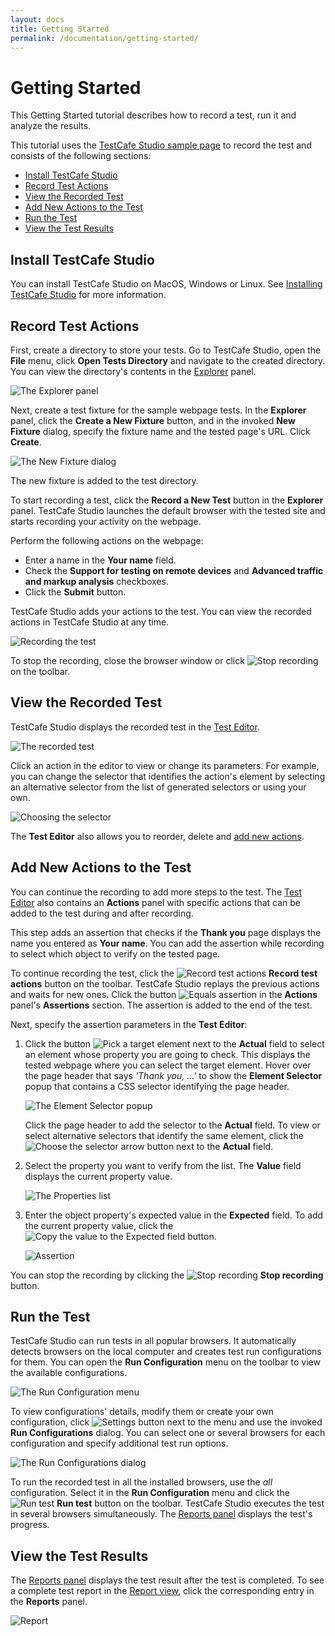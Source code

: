 ```yaml
---
layout: docs
title: Getting Started
permalink: /documentation/getting-started/
---
```

# Getting Started

This Getting Started tutorial describes how to record a test, run it and analyze the results.

This tutorial uses the [TestCafe Studio sample page](http://devexpress.github.io/testcafe/example) to record the test and consists of the following sections:

* [Install TestCafe Studio](#install-testcafe-studio)
* [Record Test Actions](#record-test-actions)
* [View the Recorded Test](#view-the-recorded-test)
* [Add New Actions to the Test](#add-new-actions-to-the-test)
* [Run the Test](#run-the-test)
* [View the Test Results](#view-the-test-results)

## Install TestCafe Studio

You can install TestCafe Studio on MacOS, Windows or Linux. See [Installing TestCafe Studio](../installing-testcafe-studio/README.md) for more information.

## Record Test Actions

First, create a directory to store your tests.
Go to TestCafe Studio, open the **File** menu, click **Open Tests Directory** and navigate to the created directory.
You can view the directory's contents in the [Explorer](../user-interface/explorer-panel.md) panel.

![The Explorer panel](../../images/getting-started/explorer-panel.png)

Next, create a test fixture for the sample webpage tests.
In the **Explorer** panel, click the **Create a New Fixture** button, and in the invoked **New Fixture** dialog, specify the fixture name and the tested page's URL. Click **Create**.

![The New Fixture dialog](../../images/getting-started/new-fixture-dialog.png)

The new fixture is added to the test directory.

To start recording a test, click the **Record a New Test** button in the **Explorer** panel.
TestCafe Studio launches the default browser with the tested site and starts recording your activity on the webpage.

Perform the following actions on the webpage:

* Enter a name in the **Your name** field.
* Check the **Support for testing on remote devices** and **Advanced traffic and markup analysis** checkboxes.
* Click the **Submit** button.

TestCafe Studio adds your actions to the test. You can view the recorded actions in TestCafe Studio at any time.

![Recording the test](../../images/getting-started/recording-the-test.png)

To stop the recording, close the browser window or click ![Stop recording](../../images/getting-started/stop-recording-icon.png) on the toolbar.

## View the Recorded Test

TestCafe Studio displays the recorded test in the [Test Editor](../user-interface/test-editor.md).

![The recorded test](../../images/getting-started/recorded-test.png)

Click an action in the editor to view or change its parameters.
For example, you can change the selector that identifies the action's element by selecting an alternative selector from the list of generated selectors or using your own.

![Choosing the selector](../../images/getting-started/choosing-the-selector.png)

The **Test Editor** also allows you to reorder, delete and [add new actions](#add-new-actions-to-the-test).

## Add New Actions to the Test

You can continue the recording to add more steps to the test. The [Test Editor](../user-interface/test-editor.md) also contains an **Actions** panel with specific actions that can be added to the test during and after recording.

This step adds an assertion that checks if the **Thank you** page displays the name you entered as **Your name**. You can add the assertion while recording to select which object to verify on the tested page.

To continue recording the test, click the ![Record test actions](../../images/getting-started/record-test-icon.png) **Record test actions** button on the toolbar.
TestCafe Studio replays the previous actions and waits for new ones.
Click the button ![Equals assertion](../../images/getting-started/assertion-eql-icon.svg) in the **Actions** panel's **Assertions** section.
The assertion is added to the end of the test.

Next, specify the assertion parameters in the **Test Editor**:

1. Click the button ![Pick a target element](../../images/getting-started/element-picker-icon.png) next to the **Actual** field to select an element whose property you are going to check. This displays the tested webpage where you can select the target element. Hover over the page header that says *'Thank you, ...'* to show the **Element Selector** popup that contains a CSS selector identifying the page header.

    ![The Element Selector popup](../../images/getting-started/selector-popup.png)

    Click the page header to add the selector to the **Actual** field. To view or select alternative selectors that identify the same element, click the ![Choose the selector](../../images/getting-started/id-bar-icon.png) arrow button next to the **Actual** field.

2. Select the property you want to verify from the list. The **Value** field displays the current property value.

    ![The Properties list](../../images/getting-started/properties-list.png)

3. Enter the object property's expected value in the **Expected** field. To add the current property value, click the ![Copy the value to the Expected field](../../images/getting-started/copy-value-icon.png) button.

    ![Assertion](../../images/getting-started/assertion.png)

You can stop the recording by clicking the ![Stop recording](../../images/getting-started/stop-recording-icon.png) **Stop recording** button.

## Run the Test

TestCafe Studio can run tests in all popular browsers.
It automatically detects browsers on the local computer and creates test run configurations for them.
You can open the **Run Configuration** menu on the toolbar to view the available configurations.

![The Run Configuration menu](../../images/getting-started/run-configuration-menu.png)

To view configurations' details, modify them or create your own configuration, click ![Settings button](../../images/getting-started/settings-icon.png) next to the menu and use the invoked **Run Configurations** dialog.
You can select one or several browsers for each configuration and specify additional test run options.

![The Run Configurations dialog](../../images/getting-started/run-configurations-dialog.png)

To run the recorded test in all the installed browsers, use the *all* configuration. Select it in the **Run Configuration** menu and click the ![Run test](../../images/getting-started/action-run-icon.png) **Run test** button on the toolbar. TestCafe Studio executes the test in several browsers simultaneously.
The [Reports panel](../user-interface/reports-panel.md) displays the test's progress.

## View the Test Results

The [Reports panel](../user-interface/reports-panel.md) displays the test result after the test is completed. To see a complete test report in the [Report view](../user-interface/report-view.md), click the corresponding entry in the **Reports** panel.

![Report](../../images/getting-started/report.png)
